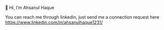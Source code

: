 👋 Hi, I’m Ahsanul Haque

You can reach me through linkedin, just send me a connection request here https://www.linkedin.com/in/ahsanulhaque1231/

<!---
ahsanulhaquedot1231/ahsanulhaque1231 is a ✨ special ✨ repository because its `README.md` (this file) appears on your GitHub profile.
You can click the Preview link to take a look at your changes.
--->
